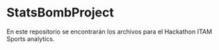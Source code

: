 # StatsBombProject
En este repositorio se encontrarán los archivos para el Hackathon ITAM Sports analytics.
